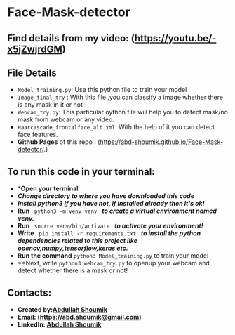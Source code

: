 # Face-Mask-detector
## Find details from my video: (https://youtu.be/-x5jZwjrdGM)

## File Details
* `Model_training.py`: Use this python file to train your model
* `Image_final_try` : With this file ,you can classify a image whether there is any mask in it or not
* `Webcam_try.py`: This particular oython file will help you to detect mask/no mask from webcam or any video.
* `Haarcascade_frontalface_alt.xml`: With the help of it you can detect face features.
* **Github Pages** of this repo : (https://abd-shoumik.github.io/Face-Mask-detector/.)

## To run this code in your terminal:
* ***Open your terminal**
* ***Change directory to where you have downloaded this code***
* ***Install python3 if you have not, if installed already then it's ok!***
* **Run**  `  python3 -m venv venv  ` ***to create a virtual environment named venv.***
* **Run**   `  source venv/bin/activate  ` 
***to activate your environment!***
* **Write**   `  pip install -r requirements.txt  ` 
***to install the python dependencies related to this project like opencv,numpy,tensorflow,keras etc.***
* **Run the command** `python3 Model_training.py` to train your model
* **Next, write `python3 webcam_try.py` to openup your webcam and detect whether there is a mask or not!
 

## Contacts:
* **Created by:[Abdullah Shoumik](https://github.com/abd-shoumik)**
* **Email: (https://abd.shoumik@gmail.com)**
* **LinkedIn: [Abdullah Shoumik](https://www.linkedin.com/in/abdullah-shoumik-7a0b36135/)**
